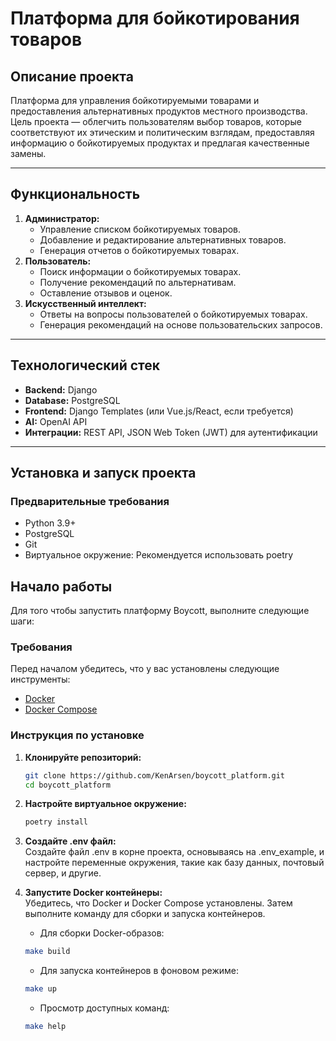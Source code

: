 # Платформа для бойкотирования товаров

## Описание проекта

Платформа для управления бойкотируемыми товарами и предоставления альтернативных продуктов местного производства. Цель
проекта — облегчить пользователям выбор товаров, которые соответствуют их этическим и политическим взглядам,
предоставляя информацию о бойкотируемых продуктах и предлагая качественные замены.

---

## Функциональность

1. **Администратор:**
    - Управление списком бойкотируемых товаров.
    - Добавление и редактирование альтернативных товаров.
    - Генерация отчетов о бойкотируемых товарах.
2. **Пользователь:**
    - Поиск информации о бойкотируемых товарах.
    - Получение рекомендаций по альтернативам.
    - Оставление отзывов и оценок.
3. **Искусственный интеллект:**
    - Ответы на вопросы пользователей о бойкотируемых товарах.
    - Генерация рекомендаций на основе пользовательских запросов.

---

## Технологический стек

- **Backend:** Django
- **Database:** PostgreSQL
- **Frontend:** Django Templates (или Vue.js/React, если требуется)
- **AI:** OpenAI API
- **Интеграции:** REST API, JSON Web Token (JWT) для аутентификации

---

## Установка и запуск проекта

### Предварительные требования

- Python 3.9+
- PostgreSQL
- Git
- Виртуальное окружение: Рекомендуется использовать poetry

## Начало работы

Для того чтобы запустить платформу Boycott, выполните следующие шаги:

### Требования

Перед началом убедитесь, что у вас установлены следующие инструменты:

- [Docker](https://www.docker.com/products/docker-desktop)
- [Docker Compose](https://docs.docker.com/compose/install/)

### Инструкция по установке

1. **Клонируйте репозиторий:**
   ```bash
   git clone https://github.com/KenArsen/boycott_platform.git
   cd boycott_platform
   ```
2. **Настройте виртуальное окружение:**
   ```bash
   poetry install
   ```
3. **Создайте .env файл:**  
     Создайте файл .env в корне проекта, основываясь на .env_example, и настройте переменные окружения, такие как базу данных, почтовый сервер, и другие.
4. **Запустите Docker контейнеры:**  
     Убедитесь, что Docker и Docker Compose установлены. Затем выполните команду для сборки и запуска контейнеров.

   - Для сборки Docker-образов:
   ```bash
   make build
   ```
   
   - Для запуска контейнеров в фоновом режиме:
   ```bash
   make up
   ```
   
   - Просмотр доступных команд:
   ```bash
   make help
   ```